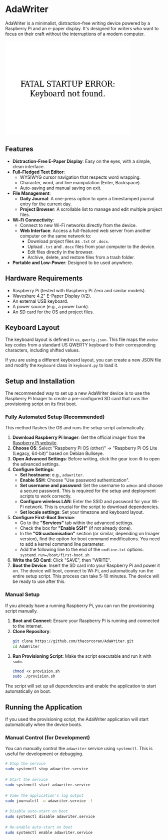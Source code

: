 # AdaWriter

AdaWriter is a minimalist, distraction-free writing device powered by a Raspberry Pi and an e-paper display. It's designed for writers who want to focus on their craft without the interruptions of a modern computer.

![AdaWriter Screenshot](sim_output.png)

## Features

*   **Distraction-Free E-Paper Display**: Easy on the eyes, with a simple, clean interface.
*   **Full-Fledged Text Editor**:
    *   WYSIWYG cursor navigation that respects word wrapping.
    *   Character, word, and line manipulation (Enter, Backspace).
    *   Auto-saving and manual saving on exit.
*   **File Management**:
    *   **Daily Journal**: A one-press option to open a timestamped journal entry for the current day.
    *   **Project Browser**: A scrollable list to manage and edit multiple project files.
*   **Wi-Fi Connectivity**:
    *   Connect to new Wi-Fi networks directly from the device.
    *   **Web Interface**: Access a full-featured web server from another computer on the same network to:
        *   Download project files as `.txt` or `.docx`.
        *   Upload `.txt` and `.docx` files from your computer to the device.
        *   Edit files directly in the browser.
        *   Archive, delete, and restore files from a trash folder.
*   **Portable and Low-Power**: Designed to be used anywhere.

## Hardware Requirements

*   Raspberry Pi (tested with Raspberry Pi Zero and similar models).
*   Waveshare 4.2" E-Paper Display (V2).
*   An external USB keyboard.
*   A power source (e.g., a power bank).
*   An SD card for the OS and project files.

## Keyboard Layout

The keyboard layout is defined in `us_qwerty.json`. This file maps the `evdev` key codes from a standard US QWERTY keyboard to their corresponding characters, including shifted values.

If you are using a different keyboard layout, you can create a new JSON file and modify the `Keyboard` class in `keyboard.py` to load it.


## Setup and Installation

The recommended way to set up a new AdaWriter device is to use the Raspberry Pi Imager to create a pre-configured SD card that runs the provisioning script on its first boot.

### Fully Automated Setup (Recommended)

This method flashes the OS and runs the setup script automatically.

1.  **Download Raspberry Pi Imager**: Get the official imager from the [Raspberry Pi website](https://www.raspberrypi.com/software/).
2.  **Choose OS**: Select "Raspberry Pi OS (other)" -> "Raspberry Pi OS Lite (Legacy, 64-bit)" based on Debian Bullseye.
3.  **Open Advanced Settings**: Before writing, click the gear icon ⚙️ to open the advanced settings.
4.  **Configure Settings**:
    *   **Set hostname**: e.g., `adawriter`.
    *   **Enable SSH**: Choose "Use password authentication".
    *   **Set username and password**: Set the username to `admin` and choose a secure password. This is required for the setup and deployment scripts to work correctly.
    *   **Configure wireless LAN**: Enter the SSID and password for your Wi-Fi network. This is crucial for the script to download dependencies.
    *   **Set locale settings**: Set your timezone and keyboard layout.
5.  **Configure First-Boot Service**:
    *   Go to the **"Services"** tab within the advanced settings.
    *   Check the box for **"Enable SSH"** (if not already done).
    *   In the **"OS customisation"** section (or similar, depending on Imager version), find the option for boot command modifications. You need to add a kernel command line parameter.
    *   Add the following line to the end of the `cmdline.txt` options: `systemd.run=/boot/first-boot.sh`
6.  **Write the SD Card**: Click "SAVE", then "WRITE".
7.  **Boot the Device**: Insert the SD card into your Raspberry Pi and power it on. The device will boot, connect to Wi-Fi, and automatically run the entire setup script. This process can take 5-10 minutes. The device will be ready to use after this.

### Manual Setup

If you already have a running Raspberry Pi, you can run the provisioning script manually.

1.  **Boot and Connect**: Ensure your Raspberry Pi is running and connected to the internet.
2.  **Clone Repository**:
    ```bash
    git clone https://github.com/thecorcoran/AdaWriter.git
    cd AdaWriter
    ```
3.  **Run Provisioning Script**: Make the script executable and run it with `sudo`.
    ```bash
    chmod +x provision.sh
    sudo ./provision.sh
    ```
The script will set up all dependencies and enable the application to start automatically on boot.

## Running the Application

If you used the provisioning script, the AdaWriter application will start automatically when the device boots.

### Manual Control (for Development)

You can manually control the `adawriter` service using `systemctl`. This is useful for development or debugging.

```bash
# Stop the service
sudo systemctl stop adawriter.service

# Start the service
sudo systemctl start adawriter.service

# View the application's log output
sudo journalctl -u adawriter.service -f

# Disable auto-start on boot
sudo systemctl disable adawriter.service

# Re-enable auto-start on boot
sudo systemctl enable adawriter.service
```